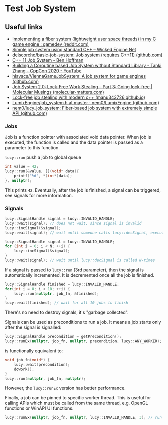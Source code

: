 # Test Job System





## Useful links

* [Implementing a fiber system (lightweight user space threads) in my C game engine : gamedev (reddit.com)](https://www.reddit.com/r/gamedev/comments/hszalt/implementing_a_fiber_system_lightweight_user/)
* [Simple job system using standard C++ – Wicked Engine Net](https://wickedengine.net/2018/11/24/simple-job-system-using-standard-c/)
* [delscorcho/basic-job-system: Job system (requires C++11) (github.com)](https://github.com/delscorcho/basic-job-system)
* [C++ 11 Job System - Ben Hoffman](https://benhoffman.tech/cpp/general/2018/11/13/cpp-job-system.html)
* [Building a Coroutine based Job System without Standard Library - Tanki Zhang - CppCon 2020 - YouTube](https://www.youtube.com/watch?v=KWi793v5uA8)
* [hlavacs/ViennaGameJobSystem: A job system for game engines (github.com)](https://github.com/hlavacs/ViennaGameJobSystem)
* [Job System 2.0: Lock-Free Work Stealing – Part 3: Going lock-free | Molecular Musings (molecular-matters.com)](https://blog.molecular-matters.com/2015/09/25/job-system-2-0-lock-free-work-stealing-part-3-going-lock-free/)
* [Lock-free job stealing with modern c++ (manu343726.github.io)](https://manu343726.github.io/2017-03-13-lock-free-job-stealing-task-system-with-modern-c/)
* [LumixEngine/job_system.h at master · nem0/LumixEngine (github.com)](https://github.com/nem0/LumixEngine/blob/master/src/engine/job_system.h)
* [nem0/lucy_job_system: Fiber-based job system with extremely simple API (github.com)](https://github.com/nem0/lucy_job_system)

### Jobs

Job is a function pointer with associated void data pointer. When job is executed, the function is called and the data pointer is passed as a parameter to this function.

```lucy::run``` push a job to global queue

```cpp
int value = 42;
lucy::run(&value, [](void* data){
	printf("%d", *(int*)data);
}, nullptr);
```

This prints ```42```. Eventually, after the job is finished, a signal can be triggered, see signals for more information.

### Signals

```cpp
lucy::SignalHandle signal = lucy::INVALID_HANDLE;
lucy::wait(signal); // does not wait, since signal is invalid
lucy::incSignal(&signal);
lucy::wait(signal); // wait until someone calls lucy::decSignal, execute other jobs in the meantime
```

```cpp
lucy::SignalHandle signal = lucy::INVALID_HANDLE;
for (int i = 0; i < N; ++i) {
	lucy::incSignal(&signal);
}
lucy::wait(signal); // wait until lucy::decSignal is called N-times
```

If a signal is passed to ```lucy::run``` (3rd parameter), then the signal is automatically incremented. It is decremented once all the job is finished.

```cpp
lucy::SignalHandle finished = lucy::INVALID_HANDLE;
for(int i = 0; i < 10; ++i) {
	lucy::run(nullptr, job_fn, &finished);
}
lucy::wait(finished); // wait for all 10 jobs to finish
```

There's no need to destroy signals, it's "garbage collected".

Signals can be used as preconditions to run a job. It means a job starts only after the signal is signalled:

```cpp
lucy::SignalHandle precondition = getPrecondition();
lucy::runEx(nullptr, job_fn, nullptr, precondition, lucy::ANY_WORKER);
```

is functionally equivalent to:

```cpp
void job_fn(void*) { 
	lucy::wait(precondition);
	dowork();
}
lucy::run(nullptr, job_fn, nullptr);
```

However, the ```lucy::runEx``` version has better performance.

Finally, a job can be pinned to specific worker thread. This is useful for calling APIs which must be called from the same thread, e.g. OpenGL functions or WinAPI UI functions.

```cpp
lucy::runEx(nullptr, job_fn, nullptr, lucy::INVALID_HANDLE, 3); // run on worker thread 3
```
